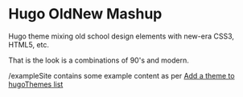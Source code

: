 # Hugo OldNew Mashup

Hugo theme mixing old school design elements with new-era CSS3, HTML5, etc.

That is the look is a combinations of 90's and modern.

/exampleSite contains some example content as per
[Add a theme to hugoThemes list](https://github.com/gohugoio/hugoThemes#adding-a-theme-to-the-list)

